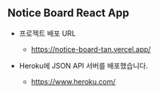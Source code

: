 ## Notice Board React App

- 프로젝트 배포 URL
  - https://notice-board-tan.vercel.app/


- Heroku에 JSON API 서버를 배포했습니다.
  - https://www.heroku.com/